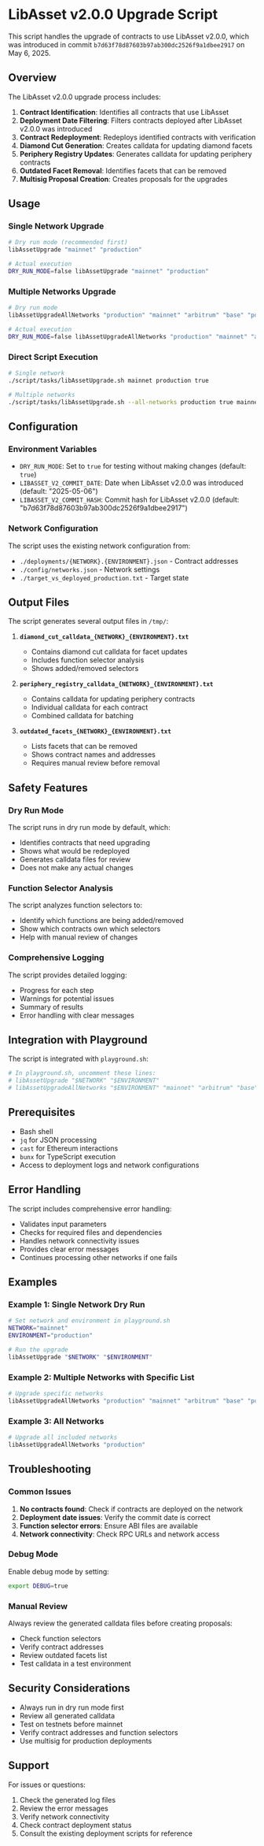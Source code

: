 # LibAsset v2.0.0 Upgrade Script

This script handles the upgrade of contracts to use LibAsset v2.0.0, which was introduced in commit `b7d63f78d87603b97ab300dc2526f9a1dbee2917` on May 6, 2025.

## Overview

The LibAsset v2.0.0 upgrade process includes:

1. **Contract Identification**: Identifies all contracts that use LibAsset
2. **Deployment Date Filtering**: Filters contracts deployed after LibAsset v2.0.0 was introduced
3. **Contract Redeployment**: Redeploys identified contracts with verification
4. **Diamond Cut Generation**: Creates calldata for updating diamond facets
5. **Periphery Registry Updates**: Generates calldata for updating periphery contracts
6. **Outdated Facet Removal**: Identifies facets that can be removed
7. **Multisig Proposal Creation**: Creates proposals for the upgrades

## Usage

### Single Network Upgrade

```bash
# Dry run mode (recommended first)
libAssetUpgrade "mainnet" "production"

# Actual execution
DRY_RUN_MODE=false libAssetUpgrade "mainnet" "production"
```

### Multiple Networks Upgrade

```bash
# Dry run mode
libAssetUpgradeAllNetworks "production" "mainnet" "arbitrum" "base" "polygon"

# Actual execution
DRY_RUN_MODE=false libAssetUpgradeAllNetworks "production" "mainnet" "arbitrum" "base" "polygon"
```

### Direct Script Execution

```bash
# Single network
./script/tasks/libAssetUpgrade.sh mainnet production true

# Multiple networks
./script/tasks/libAssetUpgrade.sh --all-networks production true mainnet arbitrum base
```

## Configuration

### Environment Variables

- `DRY_RUN_MODE`: Set to `true` for testing without making changes (default: `true`)
- `LIBASSET_V2_COMMIT_DATE`: Date when LibAsset v2.0.0 was introduced (default: "2025-05-06")
- `LIBASSET_V2_COMMIT_HASH`: Commit hash for LibAsset v2.0.0 (default: "b7d63f78d87603b97ab300dc2526f9a1dbee2917")

### Network Configuration

The script uses the existing network configuration from:

- `./deployments/{NETWORK}.{ENVIRONMENT}.json` - Contract addresses
- `./config/networks.json` - Network settings
- `./target_vs_deployed_production.txt` - Target state

## Output Files

The script generates several output files in `/tmp/`:

1. **`diamond_cut_calldata_{NETWORK}_{ENVIRONMENT}.txt`**

   - Contains diamond cut calldata for facet updates
   - Includes function selector analysis
   - Shows added/removed selectors

2. **`periphery_registry_calldata_{NETWORK}_{ENVIRONMENT}.txt`**

   - Contains calldata for updating periphery contracts
   - Individual calldata for each contract
   - Combined calldata for batching

3. **`outdated_facets_{NETWORK}_{ENVIRONMENT}.txt`**
   - Lists facets that can be removed
   - Shows contract names and addresses
   - Requires manual review before removal

## Safety Features

### Dry Run Mode

The script runs in dry run mode by default, which:

- Identifies contracts that need upgrading
- Shows what would be redeployed
- Generates calldata files for review
- Does not make any actual changes

### Function Selector Analysis

The script analyzes function selectors to:

- Identify which functions are being added/removed
- Show which contracts own which selectors
- Help with manual review of changes

### Comprehensive Logging

The script provides detailed logging:

- Progress for each step
- Warnings for potential issues
- Summary of results
- Error handling with clear messages

## Integration with Playground

The script is integrated with `playground.sh`:

```bash
# In playground.sh, uncomment these lines:
# libAssetUpgrade "$NETWORK" "$ENVIRONMENT"
# libAssetUpgradeAllNetworks "$ENVIRONMENT" "mainnet" "arbitrum" "base" "polygon"
```

## Prerequisites

- Bash shell
- `jq` for JSON processing
- `cast` for Ethereum interactions
- `bunx` for TypeScript execution
- Access to deployment logs and network configurations

## Error Handling

The script includes comprehensive error handling:

- Validates input parameters
- Checks for required files and dependencies
- Handles network connectivity issues
- Provides clear error messages
- Continues processing other networks if one fails

## Examples

### Example 1: Single Network Dry Run

```bash
# Set network and environment in playground.sh
NETWORK="mainnet"
ENVIRONMENT="production"

# Run the upgrade
libAssetUpgrade "$NETWORK" "$ENVIRONMENT"
```

### Example 2: Multiple Networks with Specific List

```bash
# Upgrade specific networks
libAssetUpgradeAllNetworks "production" "mainnet" "arbitrum" "base" "polygon"
```

### Example 3: All Networks

```bash
# Upgrade all included networks
libAssetUpgradeAllNetworks "production"
```

## Troubleshooting

### Common Issues

1. **No contracts found**: Check if contracts are deployed on the network
2. **Deployment date issues**: Verify the commit date is correct
3. **Function selector errors**: Ensure ABI files are available
4. **Network connectivity**: Check RPC URLs and network access

### Debug Mode

Enable debug mode by setting:

```bash
export DEBUG=true
```

### Manual Review

Always review the generated calldata files before creating proposals:

- Check function selectors
- Verify contract addresses
- Review outdated facets list
- Test calldata in a test environment

## Security Considerations

- Always run in dry run mode first
- Review all generated calldata
- Test on testnets before mainnet
- Verify contract addresses and function selectors
- Use multisig for production deployments

## Support

For issues or questions:

1. Check the generated log files
2. Review the error messages
3. Verify network connectivity
4. Check contract deployment status
5. Consult the existing deployment scripts for reference

